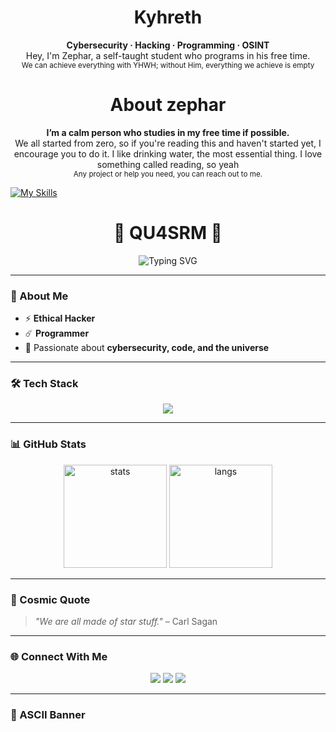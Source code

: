 <h1 align="center">Kyhreth</h1>

<p align="center">
  <b>Cybersecurity · Hacking · Programming · OSINT</b>
  <br>Hey, I'm Zephar, a self-taught student who programs in his free time.</br>
  <sub>We can achieve everything with YHWH; without Him, everything we achieve is empty </sub>
</p>

<h1 align="center">About zephar</h1>

<p align="center"> 
  <b>I’m a calm person who studies in my free time if possible.</b>
  <br>We all started from zero, so if you're reading this and haven't started yet, I encourage you to do it.
   I like drinking water, the most essential thing. I love something called reading, so yeah</br>
  <sub>Any project or help you need, you can reach out to me.</sub>
</p>

[![My Skills](https://skillicons.dev/icons?i=js,html,css,wasm)](https://skillicons.dev)


<!-- PROFILE README FOR qu4srM -->

<h1 align="center">🌌 QU4SRM 🌌</h1>

<p align="center">
  <img src="https://readme-typing-svg.demolab.com?font=Fira+Code&size=22&pause=1000&color=00F7FF&center=true&vCenter=true&width=600&lines=⚡+Ethical+Hacker;☄️+Programmer;🚀+Exploring+the+Cosmos+of+Code" alt="Typing SVG" />
</p>

---

### 👤 About Me
- ⚡ **Ethical Hacker**  
- ☄️ **Programmer**  
- 🚀 Passionate about **cybersecurity, code, and the universe**

---

### 🛠️ Tech Stack

<p align="center">
  <img src="https://skillicons.dev/icons?i=python,cpp,linux,bash,git,github,html,css,js,nodejs" />
</p>

---

### 📊 GitHub Stats

<p align="center">
  <img src="https://github-readme-stats.vercel.app/api?username=qu4srM&show_icons=true&theme=tokyonight" alt="stats" height="165"/>
  <img src="https://github-readme-stats.vercel.app/api/top-langs/?username=qu4srM&layout=compact&theme=tokyonight" alt="langs" height="165"/>
</p>

---

### 🚀 Cosmic Quote
> *"We are all made of star stuff."* – Carl Sagan  

---

### 🌐 Connect With Me

<p align="center">
  <a href="https://github.com/qu4srM"><img src="https://img.shields.io/badge/GitHub-181717?style=for-the-badge&logo=github&logoColor=white"/></a>
  <a href="https://www.linkedin.com/in/"><img src="https://img.shields.io/badge/LinkedIn-0077B5?style=for-the-badge&logo=linkedin&logoColor=white"/></a>
  <a href="mailto:tuemail@domain.com"><img src="https://img.shields.io/badge/Email-D14836?style=for-the-badge&logo=gmail&logoColor=white"/></a>
</p>

---

### 🌌 ASCII Banner


